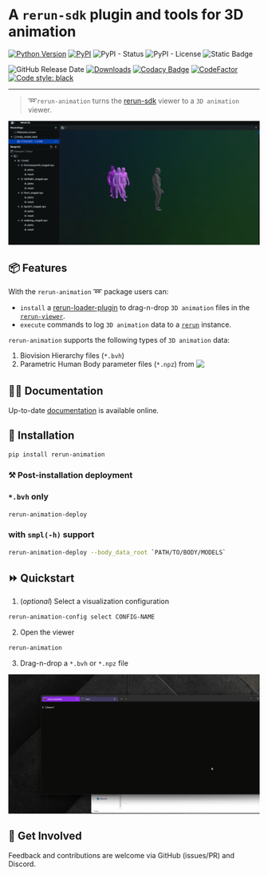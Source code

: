 #  A `rerun-sdk` plugin and tools for 3D animation

[![Python Version](https://img.shields.io/pypi/pyversions/rerun-animation.svg)](https://pypi.org/project/rerun-animation)
[![PyPI](https://img.shields.io/pypi/v/rerun-animation.svg)](https://pypi.org/project/rerun-animation)
![PyPI - Status](https://img.shields.io/pypi/status/rerun-animation)
![PyPI - License](https://img.shields.io/pypi/l/rerun-animation)
![Static Badge](https://img.shields.io/badge/docs-link-8A2BE2?style=flat&link=https%3A%2F%2Fmoverseai.github.io%2Frerun-animation%2F)

![GitHub Release Date](https://img.shields.io/github/release-date/moverseai/rerun-animation)
[![Downloads](https://static.pepy.tech/badge/rerun-animation)](https://pepy.tech/project/rerun-animation)
[![Codacy Badge](https://app.codacy.com/project/badge/Grade/ace5cb2d5105429da91010170445d4c6)](https://app.codacy.com/gh/moverseai/rerun-animation/dashboard)
[![CodeFactor](https://www.codefactor.io/repository/github/moverseai/rerun-animation/badge)](https://www.codefactor.io/repository/github/moverseai/rerun-animation)
[![Code style: black](https://img.shields.io/badge/code%20style-black-000000.svg)](https://github.com/psf/black)

___

<!-- [![Downloads](https://static.pepy.tech/badge/rerun-animation/month)](https://pepy.tech/project/rerun-animation) -->


> ➿`rerun-animation` turns the [rerun-sdk](https://www.rerun.io) viewer to a `3D animation` viewer.

![intro](https://github.com/moverseai/rerun-animation/raw/main/docs/assets/gif/rerun_animation_amass_multi.gif)

## 📦 Features

With the `rerun-animation` ➿ package users can:
- `install` a [rerun-loader-plugin](https://rerun.io/blog/data-loaders) to drag-n-drop  `3D animation` files in the [`rerun-viewer`](https://rerun.io/docs/reference/viewer/overview).
- `execute` commands to log `3D animation` data to a [`rerun`](https://www.rerun.io) instance.

`rerun-animation`  supports the following types of `3D animation` data:
1. Biovision Hierarchy files (`*.bvh`)
2. Parametric Human Body parameter files (`*.npz`) from <a style="display: inline;" href="https://meshcapade.com/"><img src="https://meshcapade.com/images/meshcapade_logo_white.svg" width=120 style="display: inline;vertical-align:middle;horizontal-align:top;margin:0px 0px 5px 0px"></a> 

<!-- ☘️ 🌟 📣 💼 💾 👩‍💻 🎯 🥇 👑 💯 🏆 🎉 ⚡ 🔥 🐍 📌 📈 📝 🧩 📄 📖 🚀 📚 💡 🤝 🤍 💚 🧱 ⚙️ 🔗 ⭐ 📦 📰 🛠 🎁 ⏳ 🎓 👋 ✨ 🧮 ✅ 👀 -->

## 👩‍💻 Documentation

Up-to-date [documentation](https://moverseai.github.io/rerun-animation/docs/) is available online. 


## 💾 Installation

```sh
pip install rerun-animation
```

### ⚒ Post-installation deployment

### `*.bvh` only
```sh
rerun-animation-deploy
```

### with `smpl(-h)` support

```sh
rerun-animation-deploy --body_data_root `PATH/TO/BODY/MODELS`
```

## ⏩ Quickstart

1. (_optional_) Select a visualization configuration
```sh
rerun-animation-config select CONFIG-NAME
```
2. Open the viewer
```sh
rerun-animation
```
3. Drag-n-drop a `*.bvh` or `*.npz` file

![quick-start](https://github.com/moverseai/rerun-animation/raw/main/docs/assets/gif/rerun_animation_quick_start.gif)

## 🤝 Get Involved

Feedback and contributions are welcome via GitHub (issues/PR) and Discord.